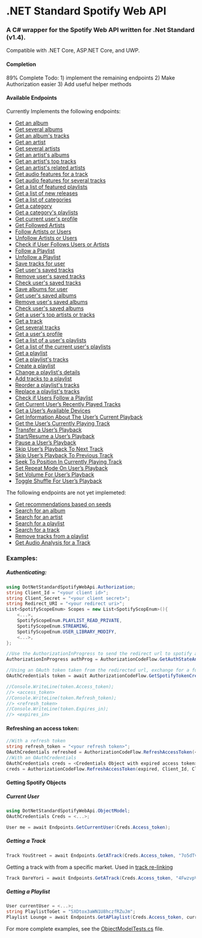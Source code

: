 # .NET Standard Spotify Web API

### A C# wrapper for the Spotify Web API written for .Net Standard (v1.4).  

Compatible with .NET Core, ASP.NET Core, and UWP.  

#### Completion
89% Complete
Todo: 
    1) implement the remaining endpoints
    2) Make Authorization easier
    3) Add useful helper methods
  

#### Available Endpoints
Currently Implements the following endpoints:
* [Get an album](https://developer.spotify.com/web-api/get-album/)
* [Get several albums](https://developer.spotify.com/web-api/get-several-albums/)
* [Get an album's tracks](https://developer.spotify.com/web-api/get-albums-tracks/)
* [Get an artist](https://developer.spotify.com/web-api/get-artist/)
* [Get several artists](https://developer.spotify.com/web-api/get-several-artists/)
* [Get an artist's albums](https://developer.spotify.com/web-api/get-artists-albums/)
* [Get an artist's top tracks](https://developer.spotify.com/web-api/get-artists-top-tracks/)
* [Get an artist's related artists](https://developer.spotify.com/web-api/get-related-artists/)
* [Get audio features for a track](https://developer.spotify.com/get-audio-features/)
* [Get audio features for several tracks](https://developer.spotify.com/get-several-audio-features/)
* [Get a list of featured playlists ](https://developer.spotify.com/web-api/get-list-featured-playlists/)
* [Get a list of new releases](https://developer.spotify.com/web-api/get-list-new-releases/)
* [Get a list of categories](https://developer.spotify.com/web-api/get-list-categories/)
* [Get a category](https://developer.spotify.com/web-api/get-category/)
* [Get a category's playlists](https://developer.spotify.com/web-api/get-categorys-playlists/)
* [Get current user's profile](https://developer.spotify.com/web-api/get-current-users-profile/)
* [Get Followed Artists](https://developer.spotify.com/web-api/get-followed-artists/)
* [Follow Artists or Users](https://developer.spotify.com/web-api/follow-artists-users/)
* [Unfollow Artists or Users](https://developer.spotify.com/web-api/unfollow-artists-users/)
* [Check if User Follows Users or Artists](https://developer.spotify.com/web-api/check-current-user-follows/)
* [Follow a Playlist](https://developer.spotify.com/web-api/follow-playlist/)
* [Unfollow a Playlist](https://developer.spotify.com/web-api/unfollow-playlist/)
* [Save tracks for user](https://developer.spotify.com/web-api/save-tracks-user/)
* [Get user's saved tracks](https://developer.spotify.com/web-api/get-users-saved-tracks/)
* [Remove user's saved tracks](https://developer.spotify.com/web-api/remove-tracks-user/)
* [Check user's saved tracks](https://developer.spotify.com/web-api/check-users-saved-tracks/)
* [Save albums for user](https://developer.spotify.com/web-api/save-albums-user/)
* [Get user's saved albums](https://developer.spotify.com/web-api/get-users-saved-albums/)
* [Remove user's saved albums](https://developer.spotify.com/web-api/remove-albums-user/)
* [Check user's saved albums](https://developer.spotify.com/web-api/check-users-saved-albums/)
* [Get a user's top artists or tracks](https://developer.spotify.com/web-api/get-users-top-artists-and-tracks/)
* [Get a track](https://developer.spotify.com/web-api/get-track/)
* [Get several tracks](https://developer.spotify.com/web-api/get-several-tracks/)
* [Get a user's profile](https://developer.spotify.com/web-api/get-users-profile/)
* [Get a list of a user's playlists](https://developer.spotify.com/web-api/get-list-users-playlists/)
* [Get a list of the current user's playlists ](https://developer.spotify.com/web-api/get-a-list-of-current-users-playlists/)
* [Get a playlist](https://developer.spotify.com/web-api/get-playlist/)
* [Get a playlist's tracks](https://developer.spotify.com/web-api/get-playlists-tracks/)
* [Create a playlist](https://developer.spotify.com/web-api/create-playlist/)
* [Change a playlist's details](https://developer.spotify.com/web-api/change-playlist-details/)
* [Add tracks to a playlist](https://developer.spotify.com/web-api/add-tracks-to-playlist/)
* [Reorder a playlist's tracks](https://developer.spotify.com/web-api/reorder-playlists-tracks/)
* [Replace a playlist's tracks](https://developer.spotify.com/web-api/replace-playlists-tracks/)
* [Check if Users Follow a Playlist](https://developer.spotify.com/web-api/check-user-following-playlist/)
* [Get Current User’s Recently Played Tracks](https://developer.spotify.com/web-api/web-api-personalization-endpoints/get-recently-played/)
* [Get a User’s Available Devices](https://developer.spotify.com/web-api/get-a-users-available-devices/)
* [Get Information About The User’s Current Playback](https://developer.spotify.com/web-api/get-information-about-the-users-current-playback/)
* [Get the User’s Currently Playing Track](https://developer.spotify.com/web-api/get-the-users-currently-playing-track/)
* [Transfer a User’s Playback](https://developer.spotify.com/web-api/transfer-a-users-playback/)
* [Start/Resume a User’s Playback](https://developer.spotify.com/web-api/start-a-users-playback/)
* [Pause a User’s Playback](https://developer.spotify.com/web-api/pause-a-users-playback/)
* [Skip User’s Playback To Next Track](https://developer.spotify.com/web-api/skip-users-playback-to-next-track/)
* [Skip User’s Playback To Previous Track](https://developer.spotify.com/web-api/skip-users-playback-to-previous-track/)
* [Seek To Position In Currently Playing Track](https://developer.spotify.com/web-api/seek-to-position-in-currently-playing-track/)
* [Set Repeat Mode On User’s Playback](https://developer.spotify.com/web-api/set-repeat-mode-on-users-playback/)
* [Set Volume For User’s Playback](https://developer.spotify.com/web-api/set-volume-for-users-playback/)
* [Toggle Shuffle For User’s Playback ](https://developer.spotify.com/web-api/toggle-shuffle-for-users-playback/)

The following endpoints are not yet implemeted:
* [Get recommendations based on seeds](https://developer.spotify.com/get-recommendations/)
* [Search for an album](https://developer.spotify.com/web-api/search-item/)
* [Search for an artist](https://developer.spotify.com/web-api/search-item/)
* [Search for a playlist](https://developer.spotify.com/web-api/search-item/)
* [Search for a track](https://developer.spotify.com/web-api/search-item/)
* [Remove tracks from a playlist](https://developer.spotify.com/web-api/remove-tracks-playlist/)
* [Get Audio Analysis for a Track](https://developer.spotify.com/web-api/get-audio-analysis/)



### Examples:

##### Authenticating:
```c#
using DotNetStandardSpotifyWebApi.Authorization;
string Client_Id = "<your client id>";
string Client_Secret = "<your client secret>";
string Redirect_URI = "<your redirect uri>";
List<SpotifyScopeEnum> Scopes = new List<SpotifyScopEnum>(){
	<...>,
	SpotifyScopeEnum.PLAYLIST_READ_PRIVATE,
    SpotifyScopeEnum.STREAMING,
    SpotifyScopeEnum.USER_LIBRARY_MODIFY,
    <...>,
};

//Use the AuthorizationInProgress to send the redirect url to spotify and get user authentication
AuthorizationInProgress authProg = AuthorizationCodeFlow.GetAuthStateAndRedirect(Client_Id, Redirect_URI, Scopes);

//Using an OAuth token taken from the redirected url, exchange for a full authenticated credentials object
OAuthCredentials token = await AuthorizationCodeFlow.GetSpotifyTokenCredentials(OAuthToken, Client_Id, Client_Secret, Redirect_URI);

//Console.WriteLine(token.Access_token);
//> <access_token>
//Console.WriteLine(token.Refresh_token);
//> <refresh_token>
//Console.WriteLine(token.Expires_in);
//> <expires_in>

```
#### Refreshing an access token:
```c#
//With a refresh token
string refresh_token = "<your refresh token>";
OAuthCredentials refreshed = AuthorizationCodeFlow.RefreshAccessToken(<refresh_token>, Client_Id, Client_Secret);
//With an OAuthCredentials
OAuthCredentials creds = <Credentials Object with expired access token>;
creds = AuthorizationCodeFlow.RefreshAccessToken(expired, Client_Id, Client_Secret);
```

#### Getting Spotify Objects
##### Current User
```c#
using DotNetStandardSpotifyWebApi.ObjectModel;
OAuthCredentials Creds = <...>;

User me = await Endpoints.GetCurrentUser(Creds.Access_token);
```
##### Getting a Track
```c#
Track YouStreet = await Endpoints.GetATrack(Creds.Access_token, "7o5dTvQk2Nia65kASf2Ezo");
```
Getting a track with from a specific market. Used in [track re-linking](https://developer.spotify.com/web-api/track-relinking-guide/)
```c#
Track DareYori = await Endpoints.GetATrack(Creds.Access_token, "4FwzvpVpgzI3tj9FHVPJQh", market="JP");
```

##### Getting a Playlist
```c#
User currentUser = <...>;
string PlaylistToGet = "5XDtox3aWN1U8hczfRZuJm";
Playlist Lounge = await Endpoints.GetAPlaylist(Creds.Access_token, currentUser.Id, PlaylistToGet);
```

For more complete examples, see the [ObjectModelTests.cs](https://github.com/0xNF/DotNetStandardSpotifyWebApi/blob/master/DotNetStandardSpotifyWebApi.Tests/ObjectModelTests.cs) file.
